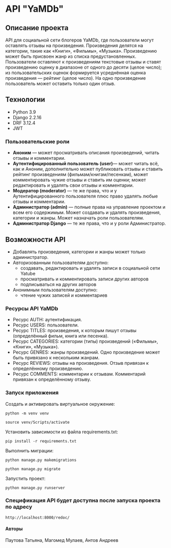 # API "YaMDb"
## Описание проекта
API для социальной сети блогеров YaMDb, где пользователи могут оставлять отзывы на произведения.
Произведения делятся на категории, такие как «Книги», «Фильмы», «Музыка».
Произведению может быть присвоен жанр из списка предустановленных.
Пользователи оставляют к произведениям текстовые отзывы и ставят произведению оценку в диапазоне от одного до десяти (целое число); из пользовательских оценок формируется усреднённая оценка произведения — рейтинг (целое число). На одно произведение пользователь может оставить только один отзыв.



## Технологии
- Python 3.9
- Django 2.2.16
- DRF 3.12.4
- JWT

### Пользовательские роли

* **Аноним** — может просматривать описания произведений, читать отзывы и комментарии.
* **Аутентифицированный пользователь (user)**— может читать всё, как и Аноним, дополнительно может публиковать отзывы и ставить рейтинг произведениям (фильмам/книгам/песенкам), может комментировать чужие отзывы и ставить им оценки; может редактировать и удалять свои отзывы и комментарии.
* **Модератор (moderator)** — те же права, что и у Аутентифицированного пользователя плюс право удалять любые отзывы и комментарии.
* **Администратор (admin)** — полные права на управление проектом и всем его содержимым. Может создавать и удалять произведения, категории и жанры. Может назначать роли пользователям.
* **Администратор Django** — те же права, что и у роли Администратор.


## Возможности API
- Добавлять произведения, категории и жанры может только администратор.
- Авторизованным пользователям доступно:
  - создавать, редактировать и удалять записи в социальной сети Yatube
  - просматривать и комментировать записи других авторов
  - подписываться на других авторов
- Анонимным пользователям доступно:
  - чтение чужих записей и комментариев

### Ресурсы API YaMDb
* Ресурс AUTH: аутентификация.
* Ресурс USERS: пользователи.
* Ресурс TITLES: произведения, к которым пишут отзывы (определённый фильм, книга или песенка).
* Ресурс CATEGORIES: категории (типы) произведений («Фильмы», «Книги», «Музыка»).
* Ресурс GENRES: жанры произведений. Одно произведение может быть привязано к нескольким жанрам.
* Ресурс REVIEWS: отзывы на произведения. Отзыв привязан к определённому произведению.
* Ресурс COMMENTS: комментарии к отзывам. Комментарий привязан к определённому отзыву.


### Запуск приложения

Cоздать и активировать виртуальное окружение:

```
python -m venv venv
```

```
source venv/Scripts/activate
```

Установить зависимости из файла requirements.txt:

```
pip install -r requirements.txt
```

Выполнить миграции:
```
python manage.py makemigrations
```
```
python manage.py migrate
```

Запустить проект:

```
python manage.py runserver
```

### Спецификация API будет доступна после запуска проекта по адресу
```
http://localhost:8000/redoc/
```

#### Авторы
Паутова Татьяна, Магомед Мулаев, Антов Андреев
